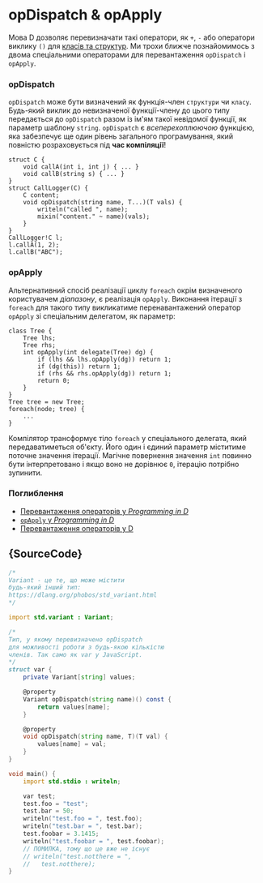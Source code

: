# opDispatch & opApply

Мова D дозволяє перевизначати такі оператори, як `+`, `-` або оператори
виклику `()` для [класів та структур](https://dlang.org/spec/operatoroverloading.html).
Ми трохи ближче познайомимось з двома спеціальними операторами
для перевантаження `opDispatch` і `opApply`.

### opDispatch

`opDispatch` може бути визначений як функція-член `структури` чи `класу`.
Будь-який виклик до невизначеної функції-члену до цього типу
передається до `opDispatch` разом із ім'ям такої невідомої функції,
як параметр шаблону `string`. `opDispatch` є *всеперехоплюючою* функцією,
яка забезпечує ще один рівень загального програмування, який повністю
розраховується під **час компіляції**!

    struct C {
        void callA(int i, int j) { ... }
        void callB(string s) { ... }
    }
    struct CallLogger(C) {
        C content;
        void opDispatch(string name, T...)(T vals) {
            writeln("called ", name);
            mixin("content." ~ name)(vals);
        }
    }
    CallLogger!C l;
    l.callA(1, 2);
    l.callB("ABC");

### opApply

Альтернативний спосіб реалізації циклу `foreach` окрім визначеного
користувачем *діапазону*, є реалізація `opApply`. Виконання ітерації
з `foreach` для такого типу викликатиме перенавантажений оператор
`opApply` зі спеціальним делегатом, як параметр:

    class Tree {
        Tree lhs;
        Tree rhs;
        int opApply(int delegate(Tree) dg) {
            if (lhs && lhs.opApply(dg)) return 1;
            if (dg(this)) return 1;
            if (rhs && rhs.opApply(dg)) return 1;
            return 0;
        }
    }
    Tree tree = new Tree;
    foreach(node; tree) {
        ...
    }

Компілятор трансформує тіло `foreach` у спеціального делегата, який
передаватиметься об'єкту. Його один і єдиний параметр міститиме поточне
значення ітерації. Магічне повернення значення `int` повинно бути
інтерпретовано і якщо воно не дорівнює `0`, ітерацію потрібно зупинити.

### Поглиблення

- [Перевантаження операторів у _Programming in D_](http://ddili.org/ders/d.en/operator_overloading.html)
- [`opApply` у _Programming in D_](http://ddili.org/ders/d.en/foreach_opapply.html)
- [Перевантаження операторів у D](https://dlang.org/spec/operatoroverloading.html)

## {SourceCode}

```d
/*
Variant - це те, що може містити
будь-який інший тип:
https://dlang.org/phobos/std_variant.html
*/

import std.variant : Variant;

/*
Тип, у якому перевизначено opDispatch
для можливості роботи з будь-якою кількістю
членів. Так само як var у JavaScript.
*/
struct var {
    private Variant[string] values;

    @property
    Variant opDispatch(string name)() const {
        return values[name];
    }

    @property
    void opDispatch(string name, T)(T val) {
        values[name] = val;
    }
}

void main() {
    import std.stdio : writeln;

    var test;
    test.foo = "test";
    test.bar = 50;
    writeln("test.foo = ", test.foo);
    writeln("test.bar = ", test.bar);
    test.foobar = 3.1415;
    writeln("test.foobar = ", test.foobar);
    // ПОМИЛКА, тому що це вже не існує
    // writeln("test.notthere = ",
    //   test.notthere);
}
```

